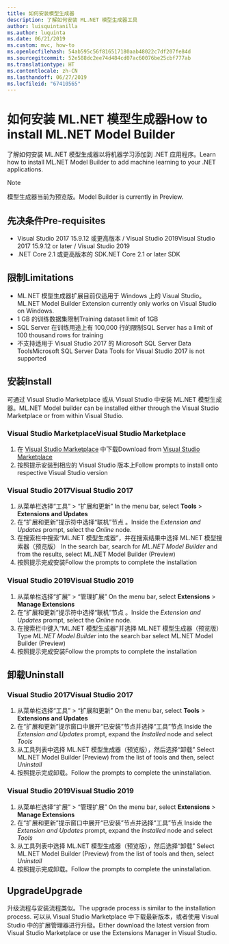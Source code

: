```yaml
---
title: 如何安装模型生成器
description: 了解如何安装 ML.NET 模型生成器工具
author: luisquintanilla
ms.author: luquinta
ms.date: 06/21/2019
ms.custom: mvc, how-to
ms.openlocfilehash: 54ab595c56f816517180aab48022c7df207fe84d
ms.sourcegitcommit: 52e588dc2ee74d484cd07ac60076be25cbf777ab
ms.translationtype: HT
ms.contentlocale: zh-CN
ms.lasthandoff: 06/27/2019
ms.locfileid: "67410565"
---
```

# <a name="how-to-install-mlnet-model-builder"></a><span data-ttu-id="23a74-103">如何安装 ML.NET 模型生成器</span><span class="sxs-lookup"><span data-stu-id="23a74-103">How to install ML.NET Model Builder</span></span>

<span data-ttu-id="23a74-104">了解如何安装 ML.NET 模型生成器以将机器学习添加到 .NET 应用程序。</span><span class="sxs-lookup"><span data-stu-id="23a74-104">Learn how to install ML.NET Model Builder to add machine learning to your .NET applications.</span></span>

> [!NOTE]
> <span data-ttu-id="23a74-105">模型生成器当前为预览版。</span><span class="sxs-lookup"><span data-stu-id="23a74-105">Model Builder is currently in Preview.</span></span>

## <a name="pre-requisites"></a><span data-ttu-id="23a74-106">先决条件</span><span class="sxs-lookup"><span data-stu-id="23a74-106">Pre-requisites</span></span>

- <span data-ttu-id="23a74-107">Visual Studio 2017 15.9.12 或更高版本 / Visual Studio 2019</span><span class="sxs-lookup"><span data-stu-id="23a74-107">Visual Studio 2017 15.9.12 or later / Visual Studio 2019</span></span>
- <span data-ttu-id="23a74-108">.NET Core 2.1 或更高版本的 SDK</span><span class="sxs-lookup"><span data-stu-id="23a74-108">.NET Core 2.1 or later SDK</span></span>

## <a name="limitations"></a><span data-ttu-id="23a74-109">限制</span><span class="sxs-lookup"><span data-stu-id="23a74-109">Limitations</span></span>

- <span data-ttu-id="23a74-110">ML.NET 模型生成器扩展目前仅适用于 Windows 上的 Visual Studio。</span><span class="sxs-lookup"><span data-stu-id="23a74-110">ML.NET Model Builder Extension currently only works on Visual Studio on Windows.</span></span>
- <span data-ttu-id="23a74-111">1 GB 的训练数据集限制</span><span class="sxs-lookup"><span data-stu-id="23a74-111">Training dataset limit of 1GB</span></span>
- <span data-ttu-id="23a74-112">SQL Server 在训练用途上有 100,000 行的限制</span><span class="sxs-lookup"><span data-stu-id="23a74-112">SQL Server has a limit of 100 thousand rows for training</span></span>
- <span data-ttu-id="23a74-113">不支持适用于 Visual Studio 2017 的 Microsoft SQL Server Data Tools</span><span class="sxs-lookup"><span data-stu-id="23a74-113">Microsoft SQL Server Data Tools for Visual Studio 2017 is not supported</span></span>

## <a name="install"></a><span data-ttu-id="23a74-114">安装</span><span class="sxs-lookup"><span data-stu-id="23a74-114">Install</span></span>

<span data-ttu-id="23a74-115">可通过 Visual Studio Marketplace 或从 Visual Studio 中安装 ML.NET 模型生成器。</span><span class="sxs-lookup"><span data-stu-id="23a74-115">ML.NET Model builder can be installed either through the Visual Studio Marketplace or from within Visual Studio.</span></span> 

### <a name="visual-studio-marketplace"></a><span data-ttu-id="23a74-116">Visual Studio Marketplace</span><span class="sxs-lookup"><span data-stu-id="23a74-116">Visual Studio Marketplace</span></span>

1. <span data-ttu-id="23a74-117">在 [Visual Studio Marketplace](https://marketplace.visualstudio.com/items?itemName=MLNET.07) 中下载</span><span class="sxs-lookup"><span data-stu-id="23a74-117">Download from [Visual Studio Marketplace](https://marketplace.visualstudio.com/items?itemName=MLNET.07)</span></span>
1. <span data-ttu-id="23a74-118">按照提示安装到相应的 Visual Studio 版本上</span><span class="sxs-lookup"><span data-stu-id="23a74-118">Follow prompts to install onto respective Visual Studio version</span></span>

### <a name="visual-studio-2017"></a><span data-ttu-id="23a74-119">Visual Studio 2017</span><span class="sxs-lookup"><span data-stu-id="23a74-119">Visual Studio 2017</span></span>

1. <span data-ttu-id="23a74-120">从菜单栏选择“工具” > “扩展和更新”  </span><span class="sxs-lookup"><span data-stu-id="23a74-120">In the menu bar, select **Tools** > **Extensions and Updates**</span></span>
1. <span data-ttu-id="23a74-121">在“扩展和更新”提示符中选择“联机”节点   。</span><span class="sxs-lookup"><span data-stu-id="23a74-121">Inside the *Extension and Updates* prompt, select the *Online* node.</span></span>
1. <span data-ttu-id="23a74-122">在搜索栏中搜索“ML.NET 模型生成器”，并在搜索结果中选择 ML.NET 模型搜索器（预览版） </span><span class="sxs-lookup"><span data-stu-id="23a74-122">In the search bar, search for *ML.NET Model Builder* and from the results, select ML.NET Model Builder (Preview)</span></span>
1. <span data-ttu-id="23a74-123">按照提示完成安装</span><span class="sxs-lookup"><span data-stu-id="23a74-123">Follow the prompts to complete the installation</span></span>

### <a name="visual-studio-2019"></a><span data-ttu-id="23a74-124">Visual Studio 2019</span><span class="sxs-lookup"><span data-stu-id="23a74-124">Visual Studio 2019</span></span>

1. <span data-ttu-id="23a74-125">从菜单栏选择“扩展” > “管理扩展”  </span><span class="sxs-lookup"><span data-stu-id="23a74-125">On the menu bar, select **Extensions** > **Manage Extensions**</span></span>
1. <span data-ttu-id="23a74-126">在“扩展和更新”提示符中选择“联机”节点   。</span><span class="sxs-lookup"><span data-stu-id="23a74-126">Inside the *Extension and Updates* prompt, select the *Online* node.</span></span>
1. <span data-ttu-id="23a74-127">在搜索栏中键入“ML.NET 模型生成器”并选择 ML.NET 模型生成器（预览版） </span><span class="sxs-lookup"><span data-stu-id="23a74-127">Type *ML.NET Model Builder* into the search bar select ML.NET Model Builder (Preview)</span></span>
1. <span data-ttu-id="23a74-128">按照提示完成安装</span><span class="sxs-lookup"><span data-stu-id="23a74-128">Follow the prompts to complete the installation</span></span>

## <a name="uninstall"></a><span data-ttu-id="23a74-129">卸载</span><span class="sxs-lookup"><span data-stu-id="23a74-129">Uninstall</span></span>

### <a name="visual-studio-2017"></a><span data-ttu-id="23a74-130">Visual Studio 2017</span><span class="sxs-lookup"><span data-stu-id="23a74-130">Visual Studio 2017</span></span>

1. <span data-ttu-id="23a74-131">从菜单栏选择“工具” > “扩展和更新”  </span><span class="sxs-lookup"><span data-stu-id="23a74-131">On the menu bar, select **Tools** > **Extensions and Updates**</span></span>
1. <span data-ttu-id="23a74-132">在“扩展和更新”提示窗口中展开“已安装”节点并选择“工具”节点   </span><span class="sxs-lookup"><span data-stu-id="23a74-132">Inside the *Extension and Updates* prompt, expand the *Installed* node and select *Tools*</span></span>
1. <span data-ttu-id="23a74-133">从工具列表中选择 ML.NET 模型生成器（预览版），然后选择“卸载” </span><span class="sxs-lookup"><span data-stu-id="23a74-133">Select ML.NET Model Builder (Preview) from the list of tools and then, select *Uninstall*</span></span>
1. <span data-ttu-id="23a74-134">按照提示完成卸载。</span><span class="sxs-lookup"><span data-stu-id="23a74-134">Follow the prompts to complete the uninstallation.</span></span>

### <a name="visual-studio-2019"></a><span data-ttu-id="23a74-135">Visual Studio 2019</span><span class="sxs-lookup"><span data-stu-id="23a74-135">Visual Studio 2019</span></span>

1. <span data-ttu-id="23a74-136">从菜单栏选择“扩展” > “管理扩展”  </span><span class="sxs-lookup"><span data-stu-id="23a74-136">On the menu bar, select **Extensions** > **Manage Extensions**</span></span>
1. <span data-ttu-id="23a74-137">在“扩展和更新”提示窗口中展开“已安装”节点并选择“工具”节点   </span><span class="sxs-lookup"><span data-stu-id="23a74-137">Inside the *Extension and Updates* prompt, expand the *Installed* node and select *Tools*</span></span>
1. <span data-ttu-id="23a74-138">从工具列表中选择 ML.NET 模型生成器（预览版），然后选择“卸载” </span><span class="sxs-lookup"><span data-stu-id="23a74-138">Select ML.NET Model Builder (Preview) from the list of tools and then, select *Uninstall*</span></span>
1. <span data-ttu-id="23a74-139">按照提示完成卸载。</span><span class="sxs-lookup"><span data-stu-id="23a74-139">Follow the prompts to complete the uninstallation.</span></span>

## <a name="upgrade"></a><span data-ttu-id="23a74-140">Upgrade</span><span class="sxs-lookup"><span data-stu-id="23a74-140">Upgrade</span></span>

<span data-ttu-id="23a74-141">升级流程与安装流程类似。</span><span class="sxs-lookup"><span data-stu-id="23a74-141">The upgrade process is similar to the installation process.</span></span> <span data-ttu-id="23a74-142">可以从 Visual Studio Marketplace 中下载最新版本，或者使用 Visual Studio 中的扩展管理器进行升级。</span><span class="sxs-lookup"><span data-stu-id="23a74-142">Either download the latest version from Visual Studio Marketplace or use the Extensions Manager in Visual Studio.</span></span>
